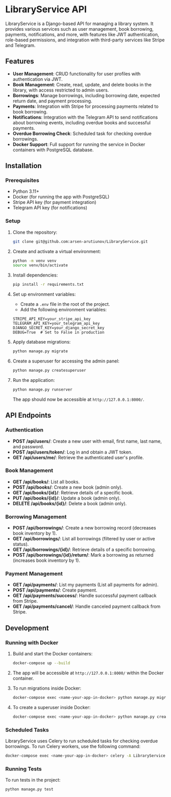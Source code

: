 
# LibraryService API

LibraryService is a Django-based API for managing a library system. It provides various services such as user management, book borrowing, payments, notifications, and more, with features like JWT authentication, role-based permissions, and integration with third-party services like Stripe and Telegram.

## Features

- **User Management**: CRUD functionality for user profiles with authentication via JWT.
- **Book Management**: Create, read, update, and delete books in the library, with access restricted to admin users.
- **Borrowings**: Manage borrowings, including borrowing date, expected return date, and payment processing.
- **Payments**: Integration with Stripe for processing payments related to book borrowing.
- **Notifications**: Integration with the Telegram API to send notifications about borrowing events, including overdue books and successful payments.
- **Overdue Borrowing Check**: Scheduled task for checking overdue borrowings.
- **Docker Support**: Full support for running the service in Docker containers with PostgreSQL database.

## Installation

### Prerequisites

- Python 3.11+
- Docker (for running the app with PostgreSQL)
- Stripe API key (for payment integration)
- Telegram API key (for notifications)

### Setup

1. Clone the repository:
    ```bash
    git clone git@github.com:arsen-arutiunov/LibraryService.git
    ```

2. Create and activate a virtual environment:
    ```bash
    python -m venv venv
    source venv/bin/activate
    ```

3. Install dependencies:
    ```bash
    pip install -r requirements.txt
    ```

4. Set up environment variables:

    - Create a `.env` file in the root of the project.
    - Add the following environment variables:

    ```
    STRIPE_API_KEY=your_stripe_api_key
    TELEGRAM_API_KEY=your_telegram_api_key
    DJANGO_SECRET_KEY=your_django_secret_key
    DEBUG=True  # Set to False in production
    ```

5. Apply database migrations:
    ```bash
    python manage.py migrate
    ```

6. Create a superuser for accessing the admin panel:
    ```bash
    python manage.py createsuperuser
    ```

7. Run the application:
    ```bash
    python manage.py runserver
    ```

    The app should now be accessible at `http://127.0.0.1:8000/`.

## API Endpoints

### Authentication

- **POST /api/users/**: Create a new user with email, first name, last name, and password.
- **POST /api/users/token/**: Log in and obtain a JWT token.
- **GET /api/users/me/**: Retrieve the authenticated user's profile.

### Book Management

- **GET /api/books/**: List all books.
- **POST /api/books/**: Create a new book (admin only).
- **GET /api/books/{id}/**: Retrieve details of a specific book.
- **PUT /api/books/{id}/**: Update a book (admin only).
- **DELETE /api/books/{id}/**: Delete a book (admin only).

### Borrowing Management

- **POST /api/borrowings/**: Create a new borrowing record (decreases book inventory by 1).
- **GET /api/borrowings/**: List all borrowings (filtered by user or active status).
- **GET /api/borrowings/{id}/**: Retrieve details of a specific borrowing.
- **POST /api/borrowings/{id}/return/**: Mark a borrowing as returned (increases book inventory by 1).

### Payment Management

- **GET /api/payments/**: List my payments (List all payments for admin).
- **POST /api/payments/**: Create payment.
- **GET /api/payments/success/**: Handle successful payment callback from Stripe.
- **GET /api/payments/cancel/**: Handle canceled payment callback from Stripe.

## Development

### Running with Docker

1. Build and start the Docker containers:
    ```bash
    docker-compose up --build
    ```

2. The app will be accessible at `http://127.0.0.1:8000/` within the Docker container.

3. To run migrations inside Docker:
    ```bash
    docker-compose exec <name-your-app-in-docker> python manage.py migrate
    ```

4. To create a superuser inside Docker:
    ```bash
    docker-compose exec <name-your-app-in-docker> python manage.py createsuperuser
    ```

### Scheduled Tasks

LibraryService uses Celery to run scheduled tasks for checking overdue borrowings. To run Celery workers, use the following command:

```bash
docker-compose exec <name-your-app-in-docker> celery -A LibraryService worker --loglevel=info
```

### Running Tests

To run tests in the project:

```bash
python manage.py test
```
